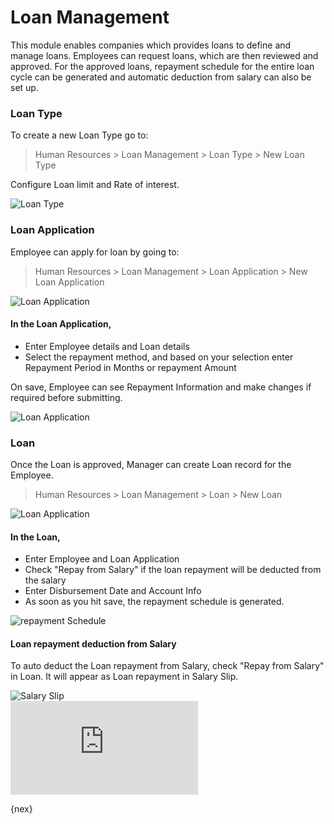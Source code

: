 # Loan Management
This module enables companies which provides loans to define and manage loans.
Employees can request loans, which are then reviewed and approved. For the approved loans, 
repayment schedule for the entire loan cycle can be generated and automatic deduction from salary can also be set up. 

### Loan Type
To create a new Loan Type go to:

> Human Resources > Loan Management > Loan Type > New Loan Type

Configure Loan limit and Rate of interest.

<img class="screenshot" alt="Loan Type" src="{{docs_base_url}}/assets/img/human-resources/loan-type.png">

### Loan Application

Employee can apply for loan by going to:

> Human Resources > Loan Management > Loan Application > New Loan Application

<img class="screenshot" alt="Loan Application" src="{{docs_base_url}}/assets/img/human-resources/employee-loan-application.png">

#### In the Loan Application,

  * Enter Employee details and Loan details
  * Select the repayment method, and based on your selection enter Repayment Period in Months or repayment Amount
  
On save, Employee can see Repayment Information and make changes if required before submitting.

<img class="screenshot" alt="Loan Application" src="{{docs_base_url}}/assets/img/human-resources/repayment-info.png">

### Loan

Once the Loan is approved, Manager can create Loan record for the Employee.

> Human Resources > Loan Management > Loan > New Loan

<img class="screenshot" alt="Loan Application" src="{{docs_base_url}}/assets/img/human-resources/employee-loan.png">

#### In the Loan,

 * Enter Employee and Loan Application
 * Check "Repay from Salary" if the loan repayment will be deducted from the salary
 * Enter Disbursement Date and Account Info
 * As soon as you hit save, the repayment schedule is generated.
 
<img class="screenshot" alt="repayment Schedule" src="{{docs_base_url}}/assets/img/human-resources/repayment-schedule.png">

#### Loan repayment deduction from Salary

To auto deduct the Loan repayment from Salary, check "Repay from Salary" in Loan. It will appear as Loan repayment in Salary Slip.

<img class="screenshot" alt="Salary Slip" src="{{docs_base_url}}/assets/img/human-resources/loan-repayment-salary-slip.png">

<div class="embed-container">
  <iframe src="https://www.youtube.com/embed/IUM0t7t4zFU?rel=0" frameborder="0" allow="autoplay; encrypted-media" allowfullscreen>
  </iframe>
</div>

{nex}
